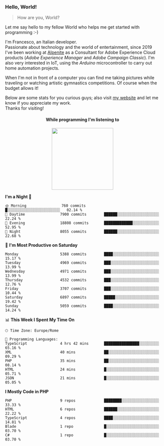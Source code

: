 ### Hello, World!

> How are you, World?

Let me say hello to my fellow World who helps me get started with programming :-)

I'm Francesco, an Italian developer.  
Passionate about technology and the world of entertainment, since 2019 I've been working at [Alpenite](https://www.alpenite.com) as a Consultant for Adobe Experience Cloud products (*Adobe Experience Manager* and *Adobe Campaign Classic*). I'm also very interested in IoT, using the *Arduino* microcontroller to carry out home automation projects.

When I'm not in front of a computer you can find me taking pictures while traveling or watching artistic gymnastics competitions. Of course when the budget allows it!

Below are some stats for you curious guys; also visit [my website](https://www.francescorega.eu) and let me know if you appreciate my work.  
Thanks for visiting!

<div align="center">
  <h4>While programming I'm listening to</h4>
  <a href="https://apps.francescorega.eu/now-playing/11147232609" target="_blank"><img src="https://apps.francescorega.eu/now-playing/11147232609" width="200"></a>
</div>

<!--START_SECTION:waka-->
**I'm a Night 🦉** 

```text
🌞 Morning                760 commits         █░░░░░░░░░░░░░░░░░░░░░░░░   02.14 % 
🌆 Daytime                7900 commits        ██████░░░░░░░░░░░░░░░░░░░   22.24 % 
🌃 Evening                18808 commits       █████████████░░░░░░░░░░░░   52.95 % 
🌙 Night                  8055 commits        ██████░░░░░░░░░░░░░░░░░░░   22.68 % 
```
📅 **I'm Most Productive on Saturday** 

```text
Monday                   5388 commits        ████░░░░░░░░░░░░░░░░░░░░░   15.17 % 
Tuesday                  4969 commits        ███░░░░░░░░░░░░░░░░░░░░░░   13.99 % 
Wednesday                4971 commits        ███░░░░░░░░░░░░░░░░░░░░░░   13.99 % 
Thursday                 4532 commits        ███░░░░░░░░░░░░░░░░░░░░░░   12.76 % 
Friday                   3707 commits        ███░░░░░░░░░░░░░░░░░░░░░░   10.44 % 
Saturday                 6897 commits        █████░░░░░░░░░░░░░░░░░░░░   19.42 % 
Sunday                   5059 commits        ████░░░░░░░░░░░░░░░░░░░░░   14.24 % 
```


📊 **This Week I Spent My Time On** 

```text
🕑︎ Time Zone: Europe/Rome

💬 Programming Languages: 
TypeScript               4 hrs 42 mins       ████████████████░░░░░░░░░   65.16 % 
XML                      40 mins             ██░░░░░░░░░░░░░░░░░░░░░░░   09.29 % 
PHP                      35 mins             ██░░░░░░░░░░░░░░░░░░░░░░░   08.14 % 
HTML                     24 mins             █░░░░░░░░░░░░░░░░░░░░░░░░   05.71 % 
JSON                     21 mins             █░░░░░░░░░░░░░░░░░░░░░░░░   05.05 % 
```

**I Mostly Code in PHP** 

```text
PHP                      9 repos             ████████░░░░░░░░░░░░░░░░░   33.33 % 
HTML                     6 repos             ██████░░░░░░░░░░░░░░░░░░░   22.22 % 
TypeScript               4 repos             ████░░░░░░░░░░░░░░░░░░░░░   14.81 % 
Blade                    1 repo              █░░░░░░░░░░░░░░░░░░░░░░░░   03.70 % 
C#                       1 repo              █░░░░░░░░░░░░░░░░░░░░░░░░   03.70 % 
```




<!--END_SECTION:waka-->
